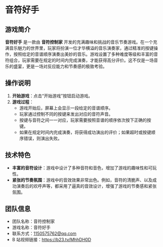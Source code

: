 # 音符好手

## 游戏简介

**音符好手** 是一款由 **音符控制家** 开发的充满趣味和挑战的音乐节奏游戏。在一个充满音乐魅力的世界里，玩家将扮演一位才华横溢的音乐演奏家，通过精准的按键操作，按照给定的音谱顺序演奏出美妙的音乐。游戏设置了多种难度等级和丰富的音符组合，玩家需要在规定的时间内完成演奏，才能获得高分评价。这不仅是一场音乐的盛宴，更是一场对反应能力和节奏感的极致考验。

## 操作说明

1. **开始游戏**：点击“开始游戏”按钮启动游戏。
2. **游戏过程**：
   - 游戏开始后，屏幕上会显示一段给定的音谱顺序。
   - 玩家通过控制不同的按键来发出对应的音符声音。
   - 按键与音符之间一一对应，玩家需要按照音谱的顺序依次按下正确的按键。
   - 如果在规定时间内完成演奏，将获得成功演出的评价；如果超时或按键顺序错误，则演出失败。

## 技术特色

- **丰富的音符设计**：游戏中设计了多种音符和音色，增加了游戏的趣味性和可玩性。
- **紧张的节奏氛围**：游戏中的音效效果非常出色。例如，音符的清脆声、以及成功演奏后的欢呼声等，都采用了逼真的音效设计，增强了游戏的节奏感和紧张氛围。

## 团队信息

- 团队名称：音符控制家
- 游戏名称：音符好手
- 联系方式：1150575762@qq.com
- B 站视频链接：https://b23.tv/MhhDH0D
